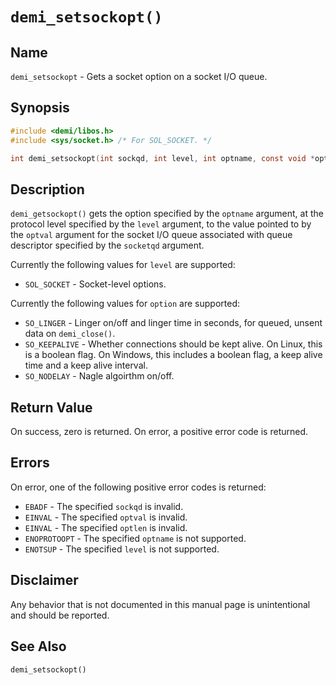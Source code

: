 # `demi_setsockopt()`

## Name

`demi_setsockopt` - Gets a socket option on a socket I/O queue.

## Synopsis

```c
#include <demi/libos.h>
#include <sys/socket.h> /* For SOL_SOCKET. */

int demi_setsockopt(int sockqd, int level, int optname, const void *optval, socklen_t optlen);
```

## Description

`demi_getsockopt()` gets the option specified by the `optname` argument, at the protocol level specified by the `level` argument, to the value pointed to by the `optval` argument for the socket I/O queue associated with queue descriptor specified by the `socketqd` argument.

Currently the following values for `level` are supported:

- `SOL_SOCKET` - Socket-level options.

Currently the following values for `option` are supported:

- `SO_LINGER` - Linger on/off and linger time in seconds, for queued, unsent data on `demi_close()`.
- `SO_KEEPALIVE` - Whether connections should be kept alive. On Linux, this is a boolean flag. On Windows, this includes a boolean flag, a keep alive time and a keep alive interval.
- `SO_NODELAY` - Nagle algoirthm on/off.

## Return Value

On success, zero is returned. On error, a positive error code is returned.

## Errors

On error, one of the following positive error codes is returned:

- `EBADF` - The specified `sockqd` is invalid.
- `EINVAL` - The specified `optval` is invalid.
- `EINVAL` - The specified `optlen` is invalid.
- `ENOPROTOOPT` - The specified `optname` is not supported.
- `ENOTSUP` - The specified `level` is not supported.

## Disclaimer

Any behavior that is not documented in this manual page is unintentional and should be reported.

## See Also

`demi_setsockopt()`
